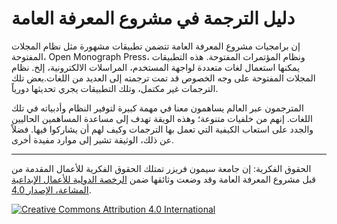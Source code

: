 
# دليل الترجمة في مشروع المعرفة العامة

إن برامجيات مشروع المعرفة العامة تتضمن تطبيقات مشهورة مثل نظام المجلات المفتوحة، Open Monograph Press، ونظام المؤتمرات المفتوحة. هذه التطبيقات يمكنها استعمال لغات متعددة لواجهة المستخدم، المراسلات الالكترونية، إلخ. نظام المجلات المفتوحة على وجه الخصوص قد تمت ترجمته إلى العديد من اللغات.بعض تلك الترجمات غير مكتمل، وتلك التطبيقات يجري تحديثها دورياً.

المترجمون عبر العالم يساهمون معنا في مهمة كبيرة لتوفير النظام وأدبياته في تلك اللغات. إنهم من خلفيات متنوعة؛ وهذه الويقة تهدف إلى مساعدة المساهمين الحاليين والجدد على استعاب الكيفية التي تعمل بها الترجمات وكيف لهم أن يشاركوا فيها. فضلاً عن ذلك، الوثيقة تشير إلى موارد مفيدة أخرى.

----
الحقوق الفكرية: إن جامعة سيمون فريزر تمتلك الحقوق الفكرية للأعمال المقدمة من قبل مشروع المعرفة العامة وقد وضعت وثائقها ضمن [الرخصة الدولية للأعمال الإبداعية المشاعة، الإصدار 4.0](https://creativecommons.org/licenses/by/4.0/).

[![Creative Commons Attribution 4.0 International](https://licensebuttons.net/l/by/4.0/88x31.png "Creative Commons Attribution 4.0 International")](https://creativecommons.org/licenses/by/4.0/)
